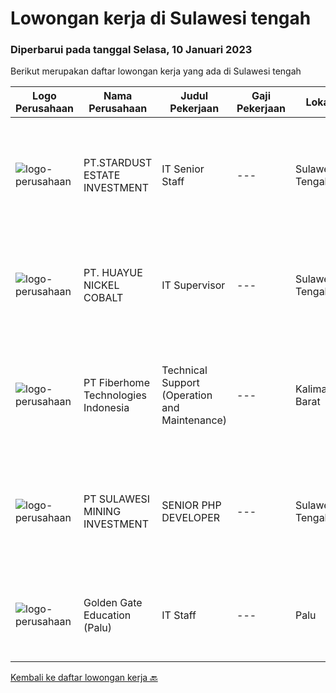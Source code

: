 
  # Lowongan kerja di Sulawesi tengah

  ### Diperbarui pada tanggal Selasa, 10 Januari 2023

  Berikut merupakan daftar lowongan kerja yang ada di Sulawesi tengah

  |Logo Perusahaan | Nama Perusahaan | Judul Pekerjaan | Gaji Pekerjaan | Lokasi | Deskripsi | Tanggal diunggah | Pranala |
  | -------------- | --------------- | --------------- | --------- | --------- | -------------- | ------- | ----------- |
  |![logo-perusahaan](https://image-service-cdn.seek.com.au/b43e7a359c5e351d2ccc19c95e409d3d59262a0e/ee4dce1061f3f616224767ad58cb2fc751b8d2dc)|PT.STARDUST ESTATE INVESTMENT|IT Senior Staff|---|Sulawesi Tengah|Qualifications : Minimun D3 Information Technology/ Information Systems / related field ; Minimum 3-4 years experience in mining industry ; Minimum...|Senin, 09 Januari 2023|https://www.jobstreet.co.id/id/job/it-senior-staff-4174375?token=0~8e01f030-2951-4dd4-b77c-db2eea35df68&sectionRank=1&jobId=jobstreet-id-job-4174375|
|![logo-perusahaan](https://image-service-cdn.seek.com.au/28a97c9271535b6c99a483fff214765c4c9cfd69/ee4dce1061f3f616224767ad58cb2fc751b8d2dc)|PT. HUAYUE NICKEL COBALT|IT Supervisor|---|Sulawesi Tengah|Tugas dan Tanggung Jawab : Bertanggung jawab dalam menjaga jaringan internet di area asrama, dan kantor Bertanggung jawab dalam mengatur peralatan...|Kamis, 05 Januari 2023|https://www.jobstreet.co.id/id/job/it-supervisor-4170608?token=0~8e01f030-2951-4dd4-b77c-db2eea35df68&sectionRank=2&jobId=jobstreet-id-job-4170608|
|![logo-perusahaan](https://image-service-cdn.seek.com.au/3e36d73f005fe5cab6516b6d90b87bcbd3335d50/ee4dce1061f3f616224767ad58cb2fc751b8d2dc)|PT Fiberhome Technologies Indonesia|Technical Support (Operation and Maintenance)|---|Kalimantan Barat|Job Description:1. Assist director to carry out work2.Translate for director and communicate with technical customer 3. Assist director to manage...|Jumat, 06 Januari 2023|https://www.jobstreet.co.id/id/job/technical-support-operation-and-maintenance-4171192?token=0~8e01f030-2951-4dd4-b77c-db2eea35df68&sectionRank=3&jobId=jobstreet-id-job-4171192|
|![logo-perusahaan](https://image-service-cdn.seek.com.au/b57e2ab6f3a1a0b9032dd359d680cfe40f5224a9/ee4dce1061f3f616224767ad58cb2fc751b8d2dc)|PT SULAWESI MINING INVESTMENT|SENIOR PHP DEVELOPER|---|Sulawesi Tengah|Kualifikasi : Pendidikan minimal S1 Memiliki pengalaman minimal 3 tahun di bidang yang sama Paham dengan konsep full-stack developer dengan PHP...|Rabu, 04 Januari 2023|https://www.jobstreet.co.id/id/job/senior-php-developer-4150642?token=0~8e01f030-2951-4dd4-b77c-db2eea35df68&sectionRank=4&jobId=jobstreet-id-job-4150642|
|![logo-perusahaan](https://i.ibb.co/sqvTCh9/112815900-stock-vector-no-image-available-icon-flat-vector.webp)|Golden Gate Education (Palu)|IT Staff|---|Palu|Job Requirements : Bachelor Degree of Informatics/Computer Science/Informatic Management Godd in English Both Oral and Written Copied...|Selasa, 20 Desember 2022|https://www.jobstreet.co.id/id/job/it-staff-4150256?token=0~8e01f030-2951-4dd4-b77c-db2eea35df68&sectionRank=5&jobId=jobstreet-id-job-4150256|


  [Kembali ke daftar lowongan kerja 🔙](../README.md#daftar-lowongan-kerja)
  